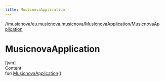 ```yaml
---
title: MusicnovaApplication -
---
```

//[musicnova](../../index.md)/[eu.musicnova.musicnova](../index.md)/[MusicnovaApplication](index.md)/[MusicnovaApplication](-musicnova-application.md)



# MusicnovaApplication  
[jvm]  
Content  
fun [MusicnovaApplication](-musicnova-application.md)()  



